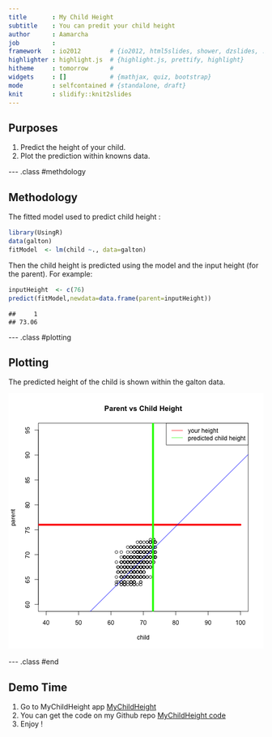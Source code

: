 ```yaml
---
title       : My Child Height
subtitle    : You can predit your child height
author      : Aamarcha
job         : 
framework   : io2012        # {io2012, html5slides, shower, dzslides, ...}
highlighter : highlight.js  # {highlight.js, prettify, highlight}
hitheme     : tomorrow      # 
widgets     : []            # {mathjax, quiz, bootstrap}
mode        : selfcontained # {standalone, draft}
knit        : slidify::knit2slides
---
```


## Purposes

1. Predict the height of your child.
2. Plot the prediction within knowns data.

--- .class #methdology 

## Methodology
The fitted model used to predict child height :


```r
library(UsingR)
data(galton)
fitModel  <- lm(child ~., data=galton)
```
Then the child height is predicted using the model and the input height (for the parent).
For example:


```r
inputHeight  <- c(76)
predict(fitModel,newdata=data.frame(parent=inputHeight))
```

```
##     1 
## 73.06
```

--- .class #plotting
## Plotting
The predicted height of the child is shown within the galton data.

![plot of chunk plotting](assets/fig/plotting.png) 

--- .class #end
## Demo Time
1. Go to MyChildHeight app <a href="http://aamarcha.shinyapps.io/MyChildHeight/">MyChildHeight</a>
2. You can get the code on my Github repo <a href="https://github.com/aamarcha/mychildheight">MyChildHeight code</a>
3. Enjoy !

